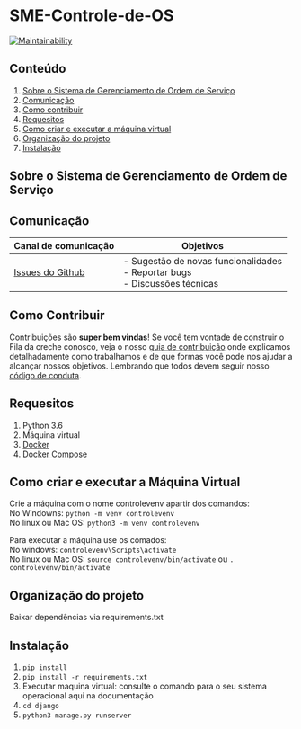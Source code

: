 # SME-Controle-de-OS

[![Maintainability](https://api.codeclimate.com/v1/badges/7d34f4c49b56a7c38466/maintainability)](https://codeclimate.com/github/prefeiturasp/SME-Controle-de-OS)



## Conteúdo

1. [Sobre o Sistema de Gerenciamento de Ordem de Serviço](#sobre-o-sistema-de-gerenciamento-de-ordem-de-serviço)
2. [Comunicação](#Comunicação)
3. [Como contribuir](#como-contribuir)
4. [Requesitos](#requesitos)
5. [Como criar e executar a máquina virtual](#como-criar-e-executar-a-máquina-virtual)
6. [Organização do projeto](#organização-do-projeto)
7. [Instalação](#instalação)


## Sobre o Sistema de Gerenciamento de Ordem de Serviço


## Comunicação

| Canal de comunicação | Objetivos |
|----------------------|-----------|
| [Issues do Github](https://github.com/prefeiturasp/SME-Controle-de-OS/issues) | - Sugestão de novas funcionalidades<br> - Reportar bugs<br> - Discussões técnicas |


## Como Contribuir

Contribuições são **super bem vindas**! Se você tem vontade de construir o
Fila da creche conosco, veja o nosso [guia de contribuição](./CONTRIBUTING.md)
onde explicamos detalhadamente como trabalhamos e de que formas você pode nos
ajudar a alcançar nossos objetivos. Lembrando que todos devem seguir 
nosso [código de conduta](./CODEOFCONDUCT.md).


## Requesitos
 
1. Python 3.6
2. Máquina virtual 
3. [Docker](https://docs.docker.com/install/)
4. [Docker Compose](https://docs.docker.com/compose/install/)
 
## Como criar e executar a Máquina Virtual

Crie a máquina com o nome controlevenv apartir dos comandos:</br>
No Windowns: `python -m venv controlevenv`</br>
No linux ou Mac OS: `python3 -m venv controlevenv`</br>

Para executar a máquina use os comados:</br>
No windows: `controlevenv\Scripts\activate`</br>
No linux ou Mac OS: `source controlevenv/bin/activate` ou `. controlevenv/bin/activate`</br>


## Organização do projeto

Baixar dependências via requirements.txt


## Instalação

1. `pip install`
2. `pip install -r requirements.txt`
3.  Executar maquina virtual: consulte o comando para o seu sistema operacional aqui na documentação
4. `cd django`
5. `python3 manage.py runserver`


